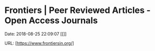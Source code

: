 # Frontiers | Peer Reviewed Articles - Open Access Journals

Date: 2018-08-25 22:09:07
[[]]

URL: [https://www.frontiersin.org/]
